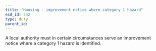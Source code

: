 ```yaml
---
title: "Housing - improvement notice where category 1 hazard"
esd_id: 542
type: duty
parent_id:  
---
```


A local authority must in certain circumstances serve an improvement notice where a category 1 hazard is identified.


